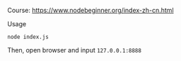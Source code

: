 Course: https://www.nodebeginner.org/index-zh-cn.html

Usage

```
node index.js
```

Then, open browser and input `127.0.0.1:8888`